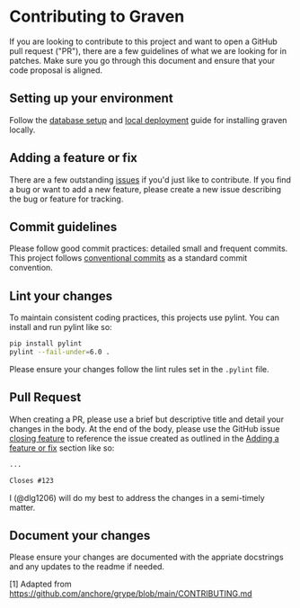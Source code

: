 # Contributing to Graven

If you are looking to contribute to this project and want to open a GitHub 
pull request ("PR"), there are a few guidelines of what we are looking 
for in patches. Make sure you go through this document and ensure that 
your code proposal is aligned.

## Setting up your environment

Follow the [database setup](readme.md#starting-the-database) and [local deployment](readme.md#local-deployment) guide for installing 
graven locally.

## Adding a feature or fix

There are a few outstanding [issues](https://github.com/dlg1206/graven/issues) 
if you'd just like to contribute. If you find a bug or want to add a new 
feature, please create a new issue describing the bug or feature for tracking.

## Commit guidelines

Please follow good commit practices: detailed small and frequent commits. This
project follows [conventional commits](https://www.conventionalcommits.org/en/v1.0.0/) as a standard commit convention.


## Lint your changes

To maintain consistent coding practices, this projects use pylint. You can 
install and run pylint like so:
```bash
pip install pylint
pylint --fail-under=6.0 .
```

Please ensure your changes follow the lint rules set in the `.pylint` file.

## Pull Request

When creating a PR, please use a brief but descriptive title and detail your 
changes in the body. At the end of the body, please use the GitHub issue 
[closing feature](https://docs.github.com/en/get-started/writing-on-github/working-with-advanced-formatting/using-keywords-in-issues-and-pull-requests#linking-a-pull-request-to-an-issue) to reference the issue created as outlined in the 
[Adding a feature or fix](#adding-a-feature-or-fix) section like so:

```markdown
...

Closes #123
```

I (@dlg1206) will do my best to address the changes in a semi-timely matter.

## Document your changes

Please ensure your changes are documented with the appriate docstrings and 
any updates to the readme if needed.

[1] Adapted from https://github.com/anchore/grype/blob/main/CONTRIBUTING.md
